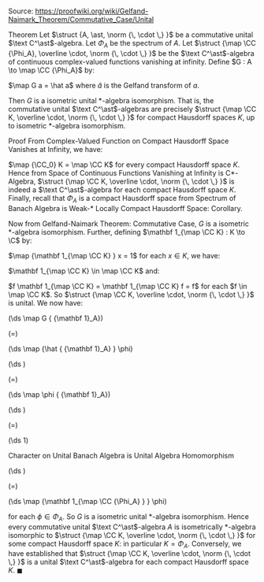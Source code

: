 # 

Source: https://proofwiki.org/wiki/Gelfand-Naimark_Theorem/Commutative_Case/Unital

Theorem
Let $\struct {A, \ast, \norm {\, \cdot \,} }$ be a commutative unital $\text C^\ast$-algebra.
Let $\Phi_A$ be the spectrum of $A$.
Let $\struct {\map \CC {\Phi_A}, \overline \cdot, \norm {\, \cdot \,} }$ be the $\text C^\ast$-algebra of continuous complex-valued functions vanishing at infinity.
Define $G : A \to \map \CC {\Phi_A}$ by:

$\map G a = \hat a$
where $\hat a$ is the Gelfand transform of $a$.

Then $G$ is a isometric unital $\ast$-algebra isomorphism.
That is, the commutative unital  $\text C^\ast$-algebras are precisely $\struct {\map \CC K, \overline \cdot, \norm {\, \cdot \,} }$ for compact Hausdorff spaces $K$, up to isometric $\ast$-algebra isomorphism. 


Proof
From Complex-Valued Function on Compact Hausdorff Space Vanishes at Infinity, we have:

$\map {\CC_0} K = \map \CC K$
for every compact Hausdorff space $K$.
Hence from Space of Continuous Functions Vanishing at Infinity is C*-Algebra, $\struct {\map \CC K, \overline \cdot, \norm {\, \cdot \,} }$ is indeed a $\text C^\ast$-algebra for each compact Hausdorff space $K$.
Finally, recall that $\Phi_A$ is a compact Hausdorff space from Spectrum of Banach Algebra is Weak-$\ast$ Locally Compact Hausdorff Space: Corollary.

Now from Gelfand-Naimark Theorem: Commutative Case, $G$ is a isometric $\ast$-algebra isomorphism.
Further, defining $\mathbf 1_{\map \CC K} : K \to \C$ by:

$\map {\mathbf 1_{\map \CC K} } x = 1$
for each $x \in K$, we have:

$\mathbf 1_{\map \CC K} \in \map \CC K$
and:

$f \mathbf 1_{\map \CC K} = \mathbf 1_{\map \CC K} f = f$
for each $f \in \map \CC K$.
So $\struct {\map \CC K, \overline \cdot, \norm {\, \cdot \,} }$ is unital.
We now have:














\(\ds \map G { {\mathbf 1}_A}\)

\(=\)







\(\ds \map {\hat { {\mathbf 1}_A} } \phi\)




















\(\ds \)

\(=\)







\(\ds \map \phi { {\mathbf 1}_A}\)




















\(\ds \)

\(=\)







\(\ds 1\)





Character on Unital Banach Algebra is Unital Algebra Homomorphism














\(\ds \)

\(=\)







\(\ds \map {\mathbf 1_{\map \CC {\Phi_A} } } \phi\)









for each $\phi \in \Phi_A$.
So $G$ is a isometric unital $\ast$-algebra isomorphism.
Hence every commutative unital $\text C^\ast$-algebra $A$ is isometrically $\ast$-algebra isomorphic to $\struct {\map \CC K, \overline \cdot, \norm {\, \cdot \,} }$ for some compact Hausdorff space $K$: in particular $K = \Phi_A$. 
Conversely, we have established that $\struct {\map \CC K, \overline \cdot, \norm {\, \cdot \,} }$ is a unital $\text C^\ast$-algebra for each compact Hausdorff space $K$.
$\blacksquare$





